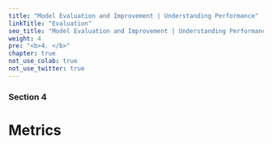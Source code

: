 ```yaml
---
title: "Model Evaluation and Improvement | Understanding Performance"
linkTitle: "Evaluation"
seo_title: "Model Evaluation and Improvement | Understanding Performance"
weight: 4
pre: "<b>4. </b>"
chapter: true
not_use_colab: true
not_use_twitter: true
---
```

### Section 4

# Metrics


